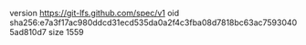 version https://git-lfs.github.com/spec/v1
oid sha256:e7a3f17ac980ddcd31ecd535da0a2f4c3fba08d7818bc63ac75930405ad810d7
size 1559
